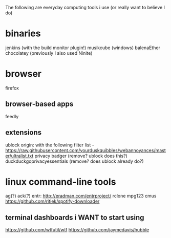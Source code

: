 The following are everyday computing tools i use (or really want to believe I do)

# binaries
jenkins (with the build monitor plugin!)
musikcube (windows)
balenaEther
chocolatey (previously I also used Ninite)

# browser
firefox

## browser-based apps
feedly

## extensions
ublock origin: with the following filter list - https://raw.githubusercontent.com/yourduskquibbles/webannoyances/master/ultralist.txt
privacy badger (remove? ublock does this?)
duckduckgoprivacyessentials (remove? does ublock already do?)

# linux command-line tools
ag(?)
ack(?)
entr: http://eradman.com/entrproject/
rclone
mpg123
cmus
https://github.com/ritiek/spotify-downloader

## terminal dashboards i WANT to start using
https://github.com/wtfutil/wtf
https://github.com/jaymedavis/hubble